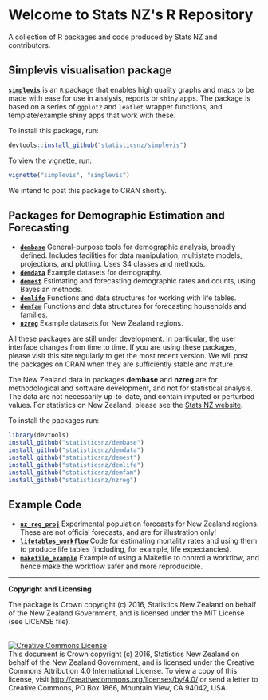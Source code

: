 # Welcome to Stats NZ's R Repository

A collection of R packages and code produced by Stats NZ and contributors.

## Simplevis visualisation package

[**`simplevis`**](https://github.com/statisticsnz/simplevis) is an `R` package that enables high quality graphs and maps to be made with ease for use in analysis, reports or `shiny` apps. The package is based on a series of `ggplot2` and `leaflet` wrapper functions, and template/example shiny apps that work with these.

To install this package, run:

```r
devtools::install_github("statisticsnz/simplevis")
```

To view the vignette, run:

```r
vignette("simplevis", "simplevis")
```

We intend to post this package to CRAN shortly.

## Packages for Demographic Estimation and Forecasting

+ [**`dembase`**](https://github.com/StatisticsNZ/dembase) General-purpose tools for demographic analysis, broadly defined.  Includes facilities for data manipulation, multistate models, projections, and plotting.  Uses S4 classes and methods.
+ [**`demdata`**](https://github.com/StatisticsNZ/demdata) Example datasets for demography.
+ [**`demest`**](https://github.com/StatisticsNZ/demest) Estimating and forecasting demographic rates and counts, using Bayesian methods.
+ [**`demlife`**](https://github.com/StatisticsNZ/demlife) Functions and data structures for working with life tables.
+ [**`demfam`**](https://github.com/StatisticsNZ/demfam) Functions and data structures for forecasting households and families.
+ [**`nzreg`**](https://github.com/StatisticsNZ/nzreg) Example datasets for New Zealand regions. 

All these packages are still under development. In particular, the user interface changes from time to time. If you are using these packages, please visit this site regularly to get the most recent version.  We will post the packages on CRAN when they are sufficiently stable and mature.

The New Zealand data in packages **dembase** and **nzreg** are for methodological and software development, and not for statistical analysis. The data are not necessarily up-to-date, and contain imputed or perturbed values.  For statistics on New Zealand, please see the [Stats NZ website](http://www.stats.govt.nz).

To install the packages run:

```r
library(devtools)
install_github("statisticsnz/dembase")
install_github("statisticsnz/demdata")
install_github("statisticsnz/demest")
install_github("statisticsnz/demlife")
install_github("statisticsnz/demfam")
install_github("statisticsnz/nzreg")
```

## Example Code

+ [**`nz_reg_proj`**](https://github.com/StatisticsNZ/nz_reg_proj) Experimental population forecasts for New Zealand regions. These are not official forecasts, and are for illustration only!
+ [**`lifetables_workflow`**](https://github.com/StatisticsNZ/lifetables_workflow) Code for estimating mortality rates and using them to produce life tables (including, for example, life expectancies).
+ [**`makefile_example`**](https://github.com/StatisticsNZ/makefile_example) Example of using a Makefile to control a workflow, and hence make the workflow safer and more reproducible.

-----

__Copyright and Licensing__

The package is Crown copyright (c) 2016, Statistics New Zealand on behalf of the New Zealand Government, and is licensed under the MIT License (see LICENSE file).

<br /><a rel="license" href="http://creativecommons.org/licenses/by/4.0/"><img alt="Creative Commons License" style="border-width:0" src="https://i.creativecommons.org/l/by/4.0/88x31.png" /></a><br />This document is Crown copyright (c) 2016, Statistics New Zealand on behalf of the New Zealand Government, and is licensed under the Creative Commons Attribution 4.0 International License. To view a copy of this license, visit http://creativecommons.org/licenses/by/4.0/ or send a letter to Creative Commons, PO Box 1866, Mountain View, CA 94042, USA.
